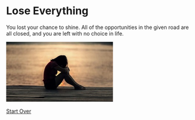 # Lose Everything

You lost your chance to shine. All of the opportunities in the given road are all closed, and you are left with no choice in life.

![Lose Everything](../images/lose-everything.jpeg)

[Start Over](../alarm-ring.md)
